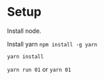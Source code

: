 # Setup

Install node.

Install yarn `npm install -g yarn`

`yarn install`

`yarn run 01` or `yarn 01`
